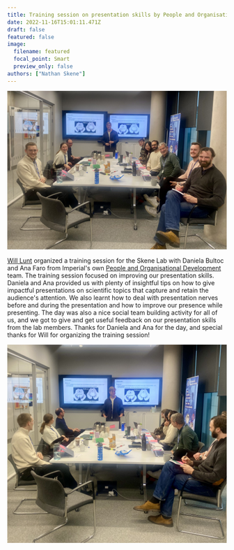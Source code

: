 ```yaml
---
title: Training session on presentation skills by People and Organisational Development
date: 2022-11-16T15:01:11.471Z
draft: false
featured: false
image:
  filename: featured
  focal_point: Smart
  preview_only: false
authors: ["Nathan Skene"]
---
```

![](group_picture.jpeg)

[Will Lunt](https://www.neurogenomics.co.uk/author/will-lunt/) organized a training session for the Skene Lab with Daniela Bultoc and Ana Faro from Imperial's own [People and Organisational Development]("https://www.imperial.ac.uk/staff-development/") team. The training session focused on improving our presentation skills. Daniela and Ana provided us with plenty of insightful tips on how to give impactful presentations on scientific topics that capture and retain the audience's attention. We also learnt how to deal with presentation nerves before and during the presentation and how to improve our presence while presenting. The day was also a nice social team building activity for all of us, and we got to give and get useful feedback on our presentation skills from the lab members. Thanks for Daniela and Ana for the day, and special thanks for Will for organizing the training session! 

![](will_presenting.jpg)
